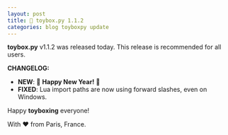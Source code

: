 ```yaml
---
layout: post
title: 🧸 toybox.py 1.1.2
categories: blog toyboxpy update
---
```


**toybox.py** v1.1.2 was released today. This release is recommended for all users.

**CHANGELOG:**
- **NEW**: 🎉 **Happy New Year!** 🎉
- **FIXED**: Lua import paths are now using forward slashes, even on Windows.

Happy **toyboxing** everyone!

With ❤️ from Paris, France.

